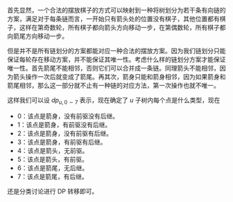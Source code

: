 首先显然，一个合法的摆放棋子的方式可以映射到一种将树划分为若干条有向链的方案，满足对于每条链而言，一开始只有箭头处的位置没有棋子，其他位置都有棋子，这样在第奇数轮，所有棋子都向箭头方向移动一步，在第偶数轮，所有棋子都向箭尾方向移动一步。

但是并不是所有链划分的方案都能对应一种合法的摆放方案。因为我们链划分只能保证每轮存在移动方案，并不能保证其唯一性。考虑什么样的链划分方案才能保证唯一性。首先箭尾不能相邻，否则它们可以合并成一条链。同理箭头不能相邻，因为箭头操作一次后就变成了箭尾。再其次，箭身只能和箭身相邻，因为如果箭身和箭尾相邻，那么这一部分就不止有一种链的对应方法，第一次操作也就不唯一。

这样我们可以设 $dp_{u,0\sim 7}$ 表示，现在确定了 $u$ 子树内每个点是什么类型，现在

- 0：该点是箭身，没有前驱没有后继。
- 1：该点是箭身，有前驱没有后继。
- 2：该点是箭身，没有前驱有后继。
- 3：该点是箭身，有前驱有后继。
- 4：该点是箭头，无前驱。
- 5：该点是箭头，有前驱。
- 6：该点是箭尾，无后继。
- 7：该点是箭尾，有后继。

还是分类讨论进行 DP 转移即可。
